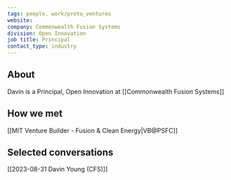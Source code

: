 ```yaml
---
tags: people, work/proto_ventures
website: 
company: Commonwealth Fusion Systems
division: Open Innovation
job title: Principal
contact_type: industry
---
```

## About
Davin is a Principal, Open Innovation at [[Commonwealth Fusion Systems]]

## How we met
[[MIT Venture Builder - Fusion & Clean Energy|VB@PSFC]]

## Selected conversations
[[2023-08-31 Davin Young (CFS)]]